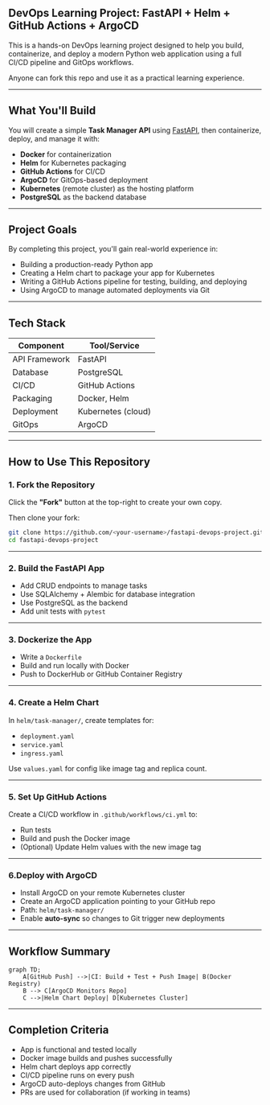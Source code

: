 ## DevOps Learning Project: FastAPI + Helm + GitHub Actions + ArgoCD

This is a hands-on DevOps learning project designed to help you build, containerize, and deploy a modern Python web application using a full CI/CD pipeline and GitOps workflows.

Anyone can fork this repo and use it as a practical learning experience.

---

## What You'll Build

You will create a simple **Task Manager API** using [FastAPI](https://fastapi.tiangolo.com/), then containerize, deploy, and manage it with:

- **Docker** for containerization  
- **Helm** for Kubernetes packaging  
- **GitHub Actions** for CI/CD  
- **ArgoCD** for GitOps-based deployment  
- **Kubernetes** (remote cluster) as the hosting platform  
- **PostgreSQL** as the backend database  

---

## Project Goals

By completing this project, you'll gain real-world experience in:

- Building a production-ready Python app
- Creating a Helm chart to package your app for Kubernetes
- Writing a GitHub Actions pipeline for testing, building, and deploying
- Using ArgoCD to manage automated deployments via Git

---

## Tech Stack

| Component     | Tool/Service             |
|---------------|---------------------------|
| API Framework | FastAPI                   |
| Database      | PostgreSQL                |
| CI/CD         | GitHub Actions            |
| Packaging     | Docker, Helm              |
| Deployment    | Kubernetes (cloud)        |
| GitOps        | ArgoCD                    |

---

##  How to Use This Repository

### 1. Fork the Repository

Click the **"Fork"** button at the top-right to create your own copy.

Then clone your fork:

```bash
git clone https://github.com/<your-username>/fastapi-devops-project.git
cd fastapi-devops-project
````

---

### 2. Build the FastAPI App

* Add CRUD endpoints to manage tasks
* Use SQLAlchemy + Alembic for database integration
* Use PostgreSQL as the backend
* Add unit tests with `pytest`

---

### 3. Dockerize the App

* Write a `Dockerfile`
* Build and run locally with Docker
* Push to DockerHub or GitHub Container Registry

---

### 4. Create a Helm Chart

In `helm/task-manager/`, create templates for:

* `deployment.yaml`
* `service.yaml`
* `ingress.yaml`

Use `values.yaml` for config like image tag and replica count.

---

### 5. Set Up GitHub Actions

Create a CI/CD workflow in `.github/workflows/ci.yml` to:

* Run tests
* Build and push the Docker image
* (Optional) Update Helm values with the new image tag

---

### 6.Deploy with ArgoCD

* Install ArgoCD on your remote Kubernetes cluster
* Create an ArgoCD application pointing to your GitHub repo
* Path: `helm/task-manager/`
* Enable **auto-sync** so changes to Git trigger new deployments

---

## Workflow Summary

```mermaid
graph TD;
    A[GitHub Push] -->|CI: Build + Test + Push Image| B(Docker Registry)
    B --> C[ArgoCD Monitors Repo]
    C -->|Helm Chart Deploy| D[Kubernetes Cluster]
```

---

## Completion Criteria

* App is functional and tested locally
* Docker image builds and pushes successfully
* Helm chart deploys app correctly
* CI/CD pipeline runs on every push
* ArgoCD auto-deploys changes from GitHub
* PRs are used for collaboration (if working in teams)
